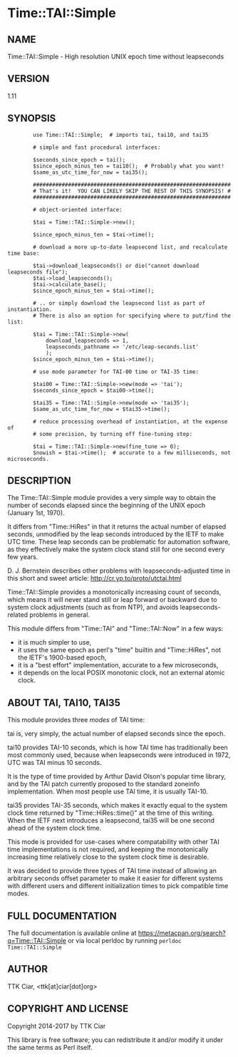 # Time::TAI::Simple

## NAME

Time::TAI::Simple - High resolution UNIX epoch time without leapseconds

## VERSION

1.11

## SYNOPSIS

```
        use Time::TAI::Simple;  # imports tai, tai10, and tai35

        # simple and fast procedural interfaces:

        $seconds_since_epoch = tai();
        $since_epoch_minus_ten = tai10();  # Probably what you want!
        $same_as_utc_time_for_now = tai35();

        ##############################################################
        # That's it!  YOU CAN LIKELY SKIP THE REST OF THIS SYNOPSIS! #
        ##############################################################

        # object-oriented interface:

        $tai = Time::TAI::Simple->new();

        $since_epoch_minus_ten = $tai->time();

        # download a more up-to-date leapsecond list, and recalculate time base:

        $tai->download_leapseconds() or die("cannot download leapseconds file");
        $tai->load_leapseconds();
        $tai->calculate_base();
        $since_epoch_minus_ten = $tai->time();

        # .. or simply download the leapsecond list as part of instantiation.
        # There is also an option for specifying where to put/find the list:

        $tai = Time::TAI::Simple->new(
            download_leapseconds => 1,
            leapseconds_pathname => '/etc/leap-seconds.list'
            );
        $since_epoch_minus_ten = $tai->time();

        # use mode parameter for TAI-00 time or TAI-35 time:
    
        $tai00 = Time::TAI::Simple->new(mode => 'tai');
        $seconds_since_epoch = $tai00->time();

        $tai35 = Time::TAI::Simple->new(mode => 'tai35');
        $same_as_utc_time_for_now = $tai35->time();

        # reduce processing overhead of instantiation, at the expense of 
        # some precision, by turning off fine-tuning step:

        $tai = Time::TAI::Simple->new(fine_tune => 0);
        $nowish = $tai->time();  # accurate to a few milliseconds, not microseconds.
```

## DESCRIPTION

The Time::TAI::Simple module provides a very simple way to obtain the
number of seconds elapsed since the beginning of the UNIX epoch (January
1st, 1970).

It differs from "Time::HiRes" in that it returns the actual number of
elapsed seconds, unmodified by the leap seconds introduced by the IETF
to make UTC time. These leap seconds can be problematic for automation
software, as they effectively make the system clock stand still for one
second every few years.

D. J. Bernstein describes other problems with leapseconds-adjusted time
in this short and sweet article: <http://cr.yp.to/proto/utctai.html>

Time::TAI::Simple provides a monotonically increasing count of
seconds, which means it will never stand still or leap forward or
backward due to system clock adjustments (such as from NTP), and avoids
leapseconds-related problems in general.

This module differs from "Time::TAI" and "Time::TAI::Now" in a few ways:
* it is much simpler to use,
* it uses the same epoch as perl's "time" builtin and "Time::HiRes", not the IETF's 1900-based epoch,
* it is a "best effort" implementation, accurate to a few microseconds,
* it depends on the local POSIX monotonic clock, not an external atomic clock.

## ABOUT TAI, TAI10, TAI35

This module provides three *modes* of TAI time:

tai is, very simply, the actual number of elapsed seconds since the epoch.

tai10 provides TAI-10 seconds, which is how TAI time has traditionally
been most commonly used, because when leapseconds were introduced in
1972, UTC was TAI minus 10 seconds.

It is the type of time provided by Arthur David Olson's popular time
library, and by the TAI patch currently proposed to the standard
zoneinfo implementation. When most people use TAI time, it is usually
TAI-10.

tai35 provides TAI-35 seconds, which makes it exactly equal to the
system clock time returned by "Time::HiRes::time()" at the time of this
writing. When the IETF next introduces a leapsecond, tai35 will be one
second ahead of the system clock time.

This mode is provided for use-cases where compatability with other TAI
time implementations is not required, and keeping the monotonically
increasing time relatively close to the system clock time is desirable.

It was decided to provide three types of TAI time instead of allowing an
arbitrary seconds offset parameter to make it easier for different
systems with different users and different initialization times to pick
compatible time modes.

## FULL DOCUMENTATION

The full documentation is available online at
<https://metacpan.org/search?q=Time::TAI::Simple>
or via local perldoc by running ```perldoc Time::TAI::Simple```

## AUTHOR

TTK Ciar, <ttk[at]ciar[dot]org>

## COPYRIGHT AND LICENSE

Copyright 2014-2017 by TTK Ciar

This library is free software; you can redistribute it and/or modify it under
the same terms as Perl itself.

